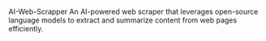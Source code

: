 AI-Web-Scrapper
An AI-powered web scraper that leverages open-source language models to extract and summarize content from web pages efficiently.
